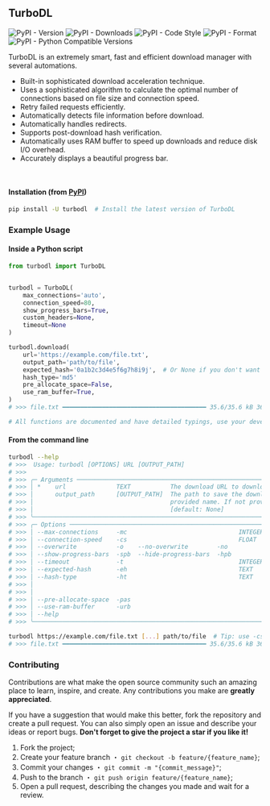 ## TurboDL

![PyPI - Version](https://img.shields.io/pypi/v/turbodl?style=flat&logo=pypi&logoColor=blue&color=blue&link=https://pypi.org/project/turbodl)
![PyPI - Downloads](https://img.shields.io/pypi/dm/turbodl?style=flat&logo=pypi&logoColor=blue&color=blue&link=https://pypi.org/project/turbodl)
![PyPI - Code Style](https://img.shields.io/badge/code%20style-ruff-blue?style=flat&logo=ruff&logoColor=blue&color=blue&link=https://github.com/astral-sh/ruff)
![PyPI - Format](https://img.shields.io/pypi/format/turbodl?style=flat&logo=pypi&logoColor=blue&color=blue&link=https://pypi.org/project/turbodl)
![PyPI - Python Compatible Versions](https://img.shields.io/pypi/pyversions/turbodl?style=flat&logo=python&logoColor=blue&color=blue&link=https://pypi.org/project/turbodl)

TurboDL is an extremely smart, fast and efficient download manager with several automations.

- Built-in sophisticated download acceleration technique.
- Uses a sophisticated algorithm to calculate the optimal number of connections based on file size and connection speed.
- Retry failed requests efficiently.
- Automatically detects file information before download.
- Automatically handles redirects.
- Supports post-download hash verification.
- Automatically uses RAM buffer to speed up downloads and reduce disk I/O overhead.
- Accurately displays a beautiful progress bar.

<br>

#### Installation (from [PyPI](https://pypi.org/project/turbodl))

```bash
pip install -U turbodl  # Install the latest version of TurboDL
```

### Example Usage

#### Inside a Python script

```python
from turbodl import TurboDL


turbodl = TurboDL(
    max_connections='auto',
    connection_speed=80,
    show_progress_bars=True,
    custom_headers=None,
    timeout=None
)

turbodl.download(
    url='https://example.com/file.txt',
    output_path='path/to/file',
    expected_hash='0a1b2c3d4e5f6g7h8i9j',  # Or None if you don't want to check the hash
    hash_type='md5'
    pre_allocate_space=False,
    use_ram_buffer=True,
)
# >>> file.txt ━━━━━━━━━━━━━━━━━━━━━━━━━━━━━━━━━━━━━━━━ 35.6/35.6 kB 36.2 MB/s 0:00:00 100%

# All functions are documented and have detailed typings, use your development IDE to learn more.

```

#### From the command line

```bash
turbodl --help
# >>>  Usage: turbodl [OPTIONS] URL [OUTPUT_PATH]
# >>>
# >>> ╭─ Arguments ──────────────────────────────────────────────────────────────────────────────────────────────────────────────────────────────────────────────────────────────────────────────────────────────────────────────────╮
# >>> │ *    url              TEXT           The download URL to download the file from. [default: None] [required]                                                                                                                  │
# >>> │      output_path      [OUTPUT_PATH]  The path to save the downloaded file to. If the path is a directory, the file name will be generated from the server response. If the path is a file, the file will be saved with the   │
# >>> │                                      provided name. If not provided, the file will be saved to the current working directory. (default: Path.cwd())                                                                          │
# >>> │                                      [default: None]                                                                                                                                                                         │
# >>> ╰──────────────────────────────────────────────────────────────────────────────────────────────────────────────────────────────────────────────────────────────────────────────────────────────────────────────────────────────╯
# >>> ╭─ Options ────────────────────────────────────────────────────────────────────────────────────────────────────────────────────────────────────────────────────────────────────────────────────────────────────────────────────╮
# >>> │ --max-connections     -mc                               INTEGER  The maximum number of connections to use for downloading the file (default: 'auto'). [default: None]                                                        │
# >>> │ --connection-speed    -cs                               FLOAT    Your connection speed in Mbps (default: 80). [default: None]                                                                                                │
# >>> │ --overwrite           -o    --no-overwrite        -no            Overwrite the file if it already exists. Otherwise, a "_1", "_2", etc. suffix will be added. [default: overwrite]                                           │
# >>> │ --show-progress-bars  -spb  --hide-progress-bars  -hpb           Show or hide all progress bars. [default: show-progress-bars]                                                                                               │
# >>> │ --timeout             -t                                INTEGER  Timeout in seconds for the download process. Or None for no timeout. [default: None]                                                                        │
# >>> │ --expected-hash       -eh                               TEXT     The expected hash of the downloaded file. If not provided, the hash will not be checked. [default: None]                                                    │
# >>> │ --hash-type           -ht                               TEXT     The hash type to use for the hash verification. Must be one of 'md5', 'sha1', 'sha224', 'sha256', 'sha384', 'sha512', 'blake2b', 'blake2s', 'sha3_224',     │
# >>> │                                                                  'sha3_256', 'sha3_384', 'sha3_512', 'shake_128' or 'shake_256'.                                                                                             │
# >>> │                                                                  [default: md5]                                                                                                                                              │
# >>> │ --pre-allocate-space  -pas                                       Whether to pre-allocate space for the file, useful to avoid disk fragmentation.                                                                             │
# >>> │ --use-ram-buffer      -urb                                       Whether to use a RAM buffer to download the file. [default: True]                                                                                           │
# >>> │ --help                                                           Show this message and exit.                                                                                                                                 │
# >>> ╰──────────────────────────────────────────────────────────────────────────────────────────────────────────────────────────────────────────────────────────────────────────────────────────────────────────────────────────────╯

turbodl https://example.com/file.txt [...] path/to/file  # Tip: use -cs argument to set your connection speed in Mbps and accelerate the download
# >>> file.txt ━━━━━━━━━━━━━━━━━━━━━━━━━━━━━━━━━━━━━━━━ 35.6/35.6 kB 36.2 MB/s 0:00:00 100%
```

### Contributing

Contributions are what make the open source community such an amazing place to learn, inspire, and create. Any contributions you make are **greatly appreciated**.

If you have a suggestion that would make this better, fork the repository and create a pull request. You can also simply open an issue and describe your ideas or report bugs. **Don't forget to give the project a star if you like it!**

1. Fork the project;
2. Create your feature branch ・ `git checkout -b feature/{feature_name}`;
3. Commit your changes ・ `git commit -m "{commit_message}"`;
4. Push to the branch ・ `git push origin feature/{feature_name}`;
5. Open a pull request, describing the changes you made and wait for a review.
